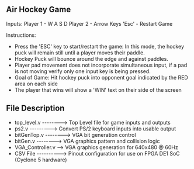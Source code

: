 Air Hockey Game
----------------------------------
Inputs:
Player 1 - W A S D
Player 2 - Arrow Keys
'Esc' - Restart Game

Instructions:
 - Press the 'ESC' key to start/restart the game: In this mode, the hockey puck will remain still until a player moves their paddle.
 - Hockey Puck will bounce around the edge and against paddles.
 - Player pad movement does not incorporate simultaneous input, if a pad is not moving verify only one input key is being pressed.
 - Goal of Game: Hit hockey puck into opponent goal indicated by the RED area on each side
 - The player that wins will show a 'WIN' text on their side of the screen



File Description
--------------------------
  - top_level.v --------> Top Level file for game inputs and outputs
  - ps2.v      ---------> Convert PS/2 keyboard inputs into usable output
  - bitGenTop.v --------> VGA bit generation control
  - bitGen.v    --------> VGA graphics pattern and collision logic
  - VGA_Controller.v  --> VGA graphics generation for 640x480 @ 60Hz
  - CSV File  ----------> Pinout configuration for use on FPGA DE1 SoC (Cyclone 5 hardware)


